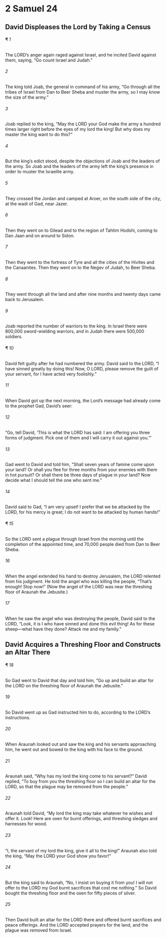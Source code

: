 # 2 Samuel 24
## David Displeases the Lord by Taking a Census
###### ¶ 1
The LORD’s anger again raged against Israel, and he incited David against them, saying, “Go count Israel and Judah.”
###### 2
The king told Joab, the general in command of his army, “Go through all the tribes of Israel from Dan to Beer Sheba and muster the army, so I may know the size of the army.”
###### 3
Joab replied to the king, “May the LORD your God make the army a hundred times larger right before the eyes of my lord the king! But why does my master the king want to do this?”
###### 4
But the king’s edict stood, despite the objections of Joab and the leaders of the army. So Joab and the leaders of the army left the king’s presence in order to muster the Israelite army.
###### 5
They crossed the Jordan and camped at Aroer, on the south side of the city, at the wadi of Gad, near Jazer.
###### 6
Then they went on to Gilead and to the region of Tahtim Hodshi, coming to Dan Jaan and on around to Sidon.
###### 7
Then they went to the fortress of Tyre and all the cities of the Hivites and the Canaanites. Then they went on to the Negev of Judah, to Beer Sheba.
###### 8
They went through all the land and after nine months and twenty days came back to Jerusalem.
###### 9
Joab reported the number of warriors to the king. In Israel there were 800,000 sword-wielding warriors, and in Judah there were 500,000 soldiers.
###### ¶ 10
David felt guilty after he had numbered the army. David said to the LORD, “I have sinned greatly by doing this! Now, O LORD, please remove the guilt of your servant, for I have acted very foolishly.”
###### 11
When David got up the next morning, the Lord’s message had already come to the prophet Gad, David’s seer:
###### 12
“Go, tell David, ‘This is what the LORD has said: I am offering you three forms of judgment. Pick one of them and I will carry it out against you.’”
###### 13
Gad went to David and told him, “Shall seven years of famine come upon your land? Or shall you flee for three months from your enemies with them in hot pursuit? Or shall there be three days of plague in your land? Now decide what I should tell the one who sent me.”
###### 14
David said to Gad, “I am very upset! I prefer that we be attacked by the LORD, for his mercy is great; I do not want to be attacked by human hands!”
###### ¶ 15
So the LORD sent a plague through Israel from the morning until the completion of the appointed time, and 70,000 people died from Dan to Beer Sheba.
###### 16
When the angel extended his hand to destroy Jerusalem, the LORD relented from his judgment. He told the angel who was killing the people, “That’s enough! Stop now!” (Now the angel of the LORD was near the threshing floor of Araunah the Jebusite.)
###### 17
When he saw the angel who was destroying the people, David said to the LORD, “Look, it is I who have sinned and done this evil thing! As for these sheep—what have they done? Attack me and my family.”
## David Acquires a Threshing Floor and Constructs an Altar There
###### ¶ 18
So Gad went to David that day and told him, “Go up and build an altar for the LORD on the threshing floor of Araunah the Jebusite.”
###### 19
So David went up as Gad instructed him to do, according to the LORD’s instructions.
###### 20
When Araunah looked out and saw the king and his servants approaching him, he went out and bowed to the king with his face to the ground.
###### 21
Araunah said, “Why has my lord the king come to his servant?” David replied, “To buy from you the threshing floor so I can build an altar for the LORD, so that the plague may be removed from the people.”
###### 22
Araunah told David, “My lord the king may take whatever he wishes and offer it. Look! Here are oxen for burnt offerings, and threshing sledges and harnesses for wood.
###### 23
“I, the servant of my lord the king, give it all to the king!” Araunah also told the king, “May the LORD your God show you favor!”
###### 24
But the king said to Araunah, “No, I insist on buying it from you! I will not offer to the LORD my God burnt sacrifices that cost me nothing.”
So David bought the threshing floor and the oxen for fifty pieces of silver.
###### 25
Then David built an altar for the LORD there and offered burnt sacrifices and peace offerings. And the LORD accepted prayers for the land, and the plague was removed from Israel.
